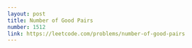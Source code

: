 ```yaml
---
layout: post
title: Number of Good Pairs
number: 1512
link: https://leetcode.com/problems/number-of-good-pairs
---
```

